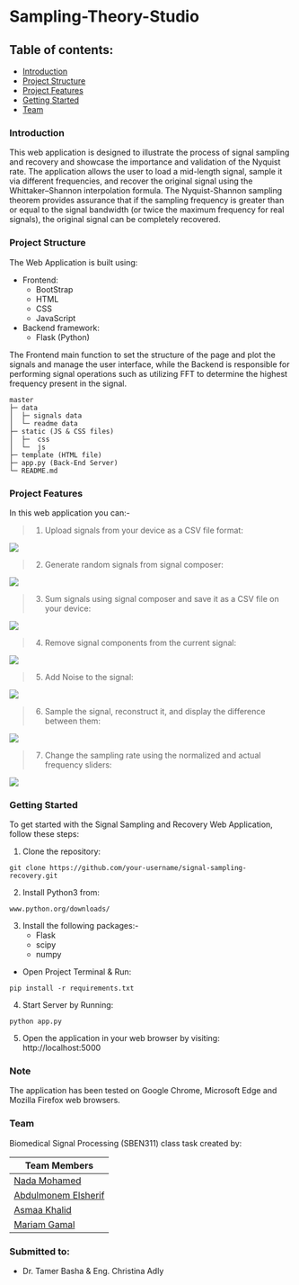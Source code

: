 # Sampling-Theory-Studio
## Table of contents:
- [Introduction](#introduction)
- [Project Structure](#project-structure)
- [Project Features](#project-features)
- [Getting Started](#getting-started)
- [Team](#team)


### Introduction
This web application is designed to illustrate the process of signal sampling and recovery and showcase the importance and validation of the Nyquist rate. The application allows the user to load a mid-length signal, sample it via different frequencies, and recover the original signal using the Whittaker–Shannon interpolation formula. The Nyquist-Shannon sampling theorem provides assurance that if the sampling frequency is greater than or equal to the signal bandwidth (or twice the maximum frequency for real signals), the original signal can be completely recovered.


### Project Structure
The Web Application is built using:
- Frontend:
  - BootStrap
  - HTML
  - CSS
  - JavaScript
- Backend framework:
  - Flask (Python)

The Frontend main function to set the structure of the page and plot the signals and manage
the user interface, while the Backend is responsible for performing signal operations such as utilizing FFT to determine the highest frequency present in the signal.

```
master
├─ data
│  ├─ signals data
│  └─ readme data
├─ static (JS & CSS files)
│  ├─  css
│  └─  js
├─ template (HTML file)
├─ app.py (Back-End Server)
└─ README.md
```

### Project Features
In this web application you can:-
> 1. Upload signals from your device as a CSV file format:

![](data/readme%20data/upload.gif)

> 2. Generate random signals from signal composer:

![](data/readme%20data/composer.gif)

> 3. Sum signals using signal composer and save it as a CSV file on your device:

![](data/readme%20data/saving.gif)

> 4. Remove signal components from the current signal:

![](data/readme%20data/remove.gif)

> 5. Add Noise to the signal:

![](data/readme%20data/noise.gif)

> 6. Sample the signal, reconstruct it, and display the difference between them:

![](data/readme%20data/sampling.gif)

> 7. Change the sampling rate using the normalized and actual frequency sliders:

![](data/readme%20data/sliders.gif)


### Getting Started
To get started with the Signal Sampling and Recovery Web Application, follow these steps:

1. Clone the repository:
``` 
git clone https://github.com/your-username/signal-sampling-recovery.git
``` 
2. Install Python3 from:
``` 
www.python.org/downloads/
```
3. Install the following packages:-
   - Flask
   - scipy
   - numpy
 - Open Project Terminal & Run:
```
pip install -r requirements.txt
```
4. Start Server by Running:
```
python app.py
```

5. Open the application in your web browser by visiting:
 http://localhost:5000

### Note
The application has been tested on Google Chrome, Microsoft Edge and Mozilla Firefox web browsers.

### Team
Biomedical Signal Processing (SBEN311) class task created by:

| Team Members                                  
|-------------------------------------------------------
| [Nada Mohamed](https://github.com/NadaAlfowey)
| [Abdulmonem Elsherif](https://github.com/AbdulmonemElsherif)   
| [Asmaa Khalid](https://github.com/asmaakhaledd) 
| [Mariam Gamal](https://github.com/mariamgamal70)
      

     

### Submitted to:
- Dr. Tamer Basha & Eng. Christina Adly
